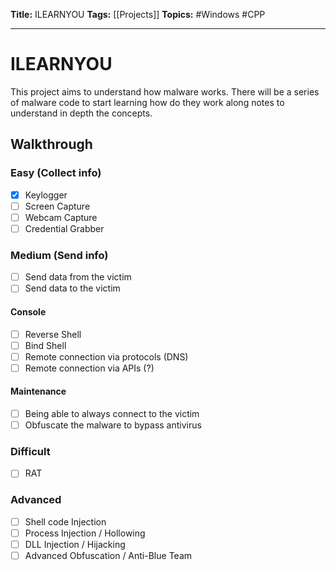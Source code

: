 **Title:** ILEARNYOU
**Tags:** [[Projects]]
**Topics:** #Windows #CPP

---
# ILEARNYOU
This project aims to understand how malware works.
There will be a series of malware code to start learning how do they work along notes to understand in depth the concepts.

## Walkthrough
### Easy (Collect info)
- [x] Keylogger
- [ ] Screen Capture
- [ ] Webcam Capture
- [ ] Credential Grabber

### Medium (Send info)
- [ ] Send data from the victim
- [ ] Send data to the victim

#### Console
- [ ] Reverse Shell 
- [ ] Bind Shell
- [ ] Remote connection via protocols (DNS)
- [ ] Remote connection via APIs (?)

#### Maintenance
- [ ] Being able to always connect to the victim
- [ ] Obfuscate the malware to bypass antivirus

### Difficult
- [ ] RAT

### Advanced
- [ ] Shell code Injection
- [ ] Process Injection / Hollowing
- [ ] DLL Injection / Hijacking
- [ ] Advanced Obfuscation / Anti-Blue Team
